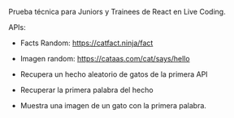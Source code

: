 Prueba técnica para Juniors y Trainees de React en Live Coding.

APIs:

 -   Facts Random: https://catfact.ninja/fact

  -  Imagen random: https://cataas.com/cat/says/hello

   - Recupera un hecho aleatorio de gatos de la primera API

   - Recuperar la primera palabra del hecho

   - Muestra una imagen de un gato con la primera palabra.


